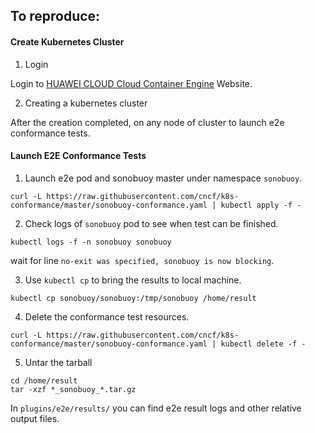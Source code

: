 ## To reproduce:

#### Create Kubernetes Cluster

1. Login

Login to [HUAWEI CLOUD Cloud Container Engine](https://console.huaweicloud.com/cce/) Website.

2. Creating a kubernetes cluster

After the creation completed, on any node of cluster to launch e2e conformance tests.

#### Launch E2E Conformance Tests
1. Launch e2e pod and sonobuoy master under namespace `sonobuoy`.

 ```shell
 curl -L https://raw.githubusercontent.com/cncf/k8s-conformance/master/sonobuoy-conformance.yaml | kubectl apply -f -
 ```
 
2. Check logs of `sonobuoy` pod to see when test can be finished.
 
 ```shell
 kubectl logs -f -n sonobuoy sonobuoy
 ```
 
 wait for line `no-exit was specified, sonobuoy is now blocking`.
 
3. Use `kubectl cp` to bring the results to local machine.

 ```shell
 kubectl cp sonobuoy/sonobuoy:/tmp/sonobuoy /home/result
 ```
 
4. Delete the conformance test resources.
 
 ```shell
 curl -L https://raw.githubusercontent.com/cncf/k8s-conformance/master/sonobuoy-conformance.yaml | kubectl delete -f -
 ```
 
5. Untar the tarball
 
 ```shell
 cd /home/result
 tar -xzf *_sonobuoy_*.tar.gz
 ```
 
 In `plugins/e2e/results/` you can find e2e result logs and other relative output files.
